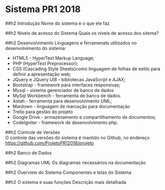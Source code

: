 # Sistema PR1 2018

##h2 Introdução
Nome do sistema e o que ele faz

##h2 Níveis de acesso do Sistema
Quais os níveis de acesso dos sitema?

##h2 Desenvolvimento
Linguagens e ferramenats utilizados no desenvolvimento do sistema:

- HTML5 - HyperText Markup Language; 
- PHP (HyperText Preprocessor);
- CSS (Cascading Style Sheets)como linguagem de folhas de estilo para definir a apresentação web; 
- JQuery e JQuery UI8  - bibliotecas JavaScript e AJAX; 
- Bootstrap - framework para interfaces responsivas;
- Mysql - sistema gerenciador de banco de dados 
- MySql Workbench  - ferramenta de banco de dados.
- Astah  - ferramenta para desenvolvimento UML;
- Mardown  - linguagem de marcação para documentação
- Trello para gestão do projeto
- Google Drive - armazenamento e compartilhamento de documentos;
- CodeIgniter  - framework de desenvolvimento php.

##h2 Controle de Versões	
	O controle das versões do sistema é mantido no Github, no endereço https://github.com/ProjetoPR12018/projeto
	
##h2 Banco de Dados


##h2 Diagramas UML
Os diagramas necessários na documentação

##h2 Overview do Sistema
Componentes e telas do Sistema

##h2 O sistema e suas funções
Descrição mais detalhada


